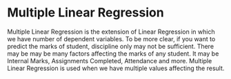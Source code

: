 # Multiple Linear Regression
Multiple Linear Regression is the extension of Linear Regression in which we have number of dependent variables. To be more clear, if you want to predict the marks of student, discipline only may not be sufficient. There may be may be many factors affecting the marks of any student. It may be Internal Marks, Assignments Completed, Attendance and more. Multiple Linear Regression is used when we have multiple values affecting the result. 
